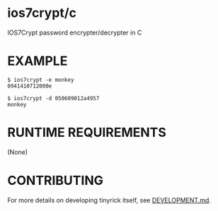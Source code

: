 # ios7crypt/c

IOS7Crypt password encrypter/decrypter in C

# EXAMPLE

```console
$ ios7crypt -e monkey
0941410712000e

$ ios7crypt -d 050609012a4957
monkey
```

# RUNTIME REQUIREMENTS

(None)

# CONTRIBUTING

For more details on developing tinyrick itself, see [DEVELOPMENT.md](DEVELOPMENT.md).
